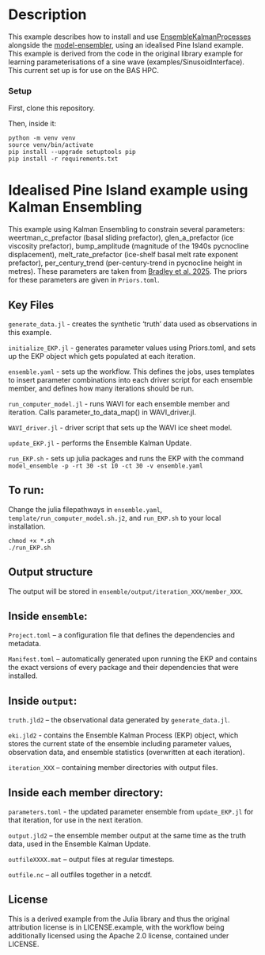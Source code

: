# Description
This example describes how to install and use [EnsembleKalmanProcesses][1] alongside the [model-ensembler][2], using an idealised Pine Island example. This example is derived from the code in the original library example for learning parameterisations of a sine wave (examples/SinusoidInterface). This current set up is for use on the BAS HPC.

### Setup

First, clone this repository.

Then, inside it:

```
python -m venv venv
source venv/bin/activate
pip install --upgrade setuptools pip
pip install -r requirements.txt 
```

# Idealised Pine Island example using Kalman Ensembling

This example using Kalman Ensembling to constrain several parameters: weertman_c_prefactor (basal sliding prefactor), glen_a_prefactor (ice viscosity prefactor), bump_amplitude (magnitude of the 1940s pycnocline displacement), melt_rate_prefactor (ice-shelf basal melt rate exponent prefactor), per_century_trend (per-century-trend in pycnocline height in metres). These parameters are taken from [Bradley et al. 2025][3]. The priors for these parameters are given in ```Priors.toml```.


## Key Files

```generate_data.jl``` - creates the synthetic ‘truth’ data used as observations in this example.

```initialize_EKP.jl``` - generates parameter values using Priors.toml, and sets up the EKP object which gets populated at each iteration. 

```ensemble.yaml``` - sets up the workflow. This defines the jobs, uses templates to insert parameter combinations into each driver script for each ensemble member, and defines how many iterations should be run.

```run_computer_model.jl``` - runs WAVI for each ensemble member and iteration. Calls parameter_to_data_map() in WAVI_driver.jl. 

```WAVI_driver.jl``` - driver script that sets up the WAVI ice sheet model.

```update_EKP.jl``` - performs the Ensemble Kalman Update. 

```run_EKP.sh``` - sets up julia packages and runs the EKP with the command ```model_ensemble -p -rt 30 -st 10 -ct 30 -v ensemble.yaml```

## To run: 

Change the julia filepathways in ```ensemble.yaml```, ```template/run_computer_model.sh.j2```, and ```run_EKP.sh``` to your local installation. 

```
chmod +x *.sh
./run_EKP.sh
```

## Output structure

The output will be stored in ```ensemble/output/iteration_XXX/member_XXX```.

## Inside ```ensemble```: 
```Project.toml``` – a configuration file that defines the dependencies and metadata.

```Manifest.toml``` – automatically generated upon running the EKP and contains the exact versions of every package and their dependencies that were installed.

## Inside ```output```:
```truth.jld2``` – the observational data generated by ```generate_data.jl```.

```eki.jld2``` - contains the Ensemble Kalman Process (EKP) object, which stores the current state of the ensemble including parameter values, observation data, and ensemble statistics (overwritten at each iteration).  

```iteration_XXX``` – containing member directories with output files.

## Inside each member directory:
```parameters.toml``` - the updated parameter ensemble from ```update_EKP.jl``` for that iteration, for use in the next iteration.

```output.jld2``` – the ensemble member output at the same time as the truth data, used in the Ensemble Kalman Update.

```outfileXXXX.mat``` – output files at regular timesteps.

```outfile.nc``` – all outfiles together in a netcdf.



## License

This is a derived example from the Julia library and thus the original attribution license is in LICENSE.example, with the workflow being additionally licensed using the Apache 2.0 license, contained under LICENSE.


[1]: https://github.com/CliMA/EnsembleKalmanProcesses.jl
[2]: https://github.com/JimCircadian/model-ensembler
[3]: https://egusphere.copernicus.org/preprints/2025/egusphere-2025-2315/


